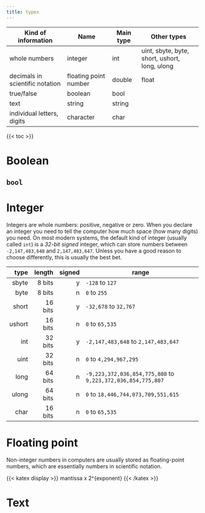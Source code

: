 ```yaml
---
title: types
---
```


Kind of information|Name|Main type|Other types
---|---|---|---
whole numbers|integer|int|uint, sbyte, byte, short, ushort, long, ulong
decimals in scientific notation|floating point number|double|float
true/false|boolean|bool|
text|string|string|
individual letters, digits|character|char|

{{< toc >}}

# Boolean
## `bool`

# Integer
Integers are whole numbers: positive, negative or zero. When you declare an integer you need to tell the computer how much space (how many digits) you need. On most modern systems, the default kind of integer (usually called `int`) is a *32-bit signed* integer, which can store numbers between `-2,147,483,648` and `2,147,483,647`. Unless you have a good reason to choose differently, this is usually the best bet.

type|length|signed|range
---:|-----:|-----:|-----
sbyte|8 bits|y|`-128` to `127`
byte|8 bits|n|`0` to `255`
short|16 bits|y|`-32,678` to `32,767`
ushort|16 bits|n|`0` to `65,535`
int|32 bits|y|`-2,147,483,648` to `2,147,483,647`
uint|32 bits|n|`0` to `4,294,967,295`
long|64 bits|n|`-9,223,372,036,854,775,808` to `9,223,372,036,854,775,807`
ulong|64 bits|n|`0` to `18,446,744,073,709,551,615`
char|16 bits|n|`0` to `65,535`

# Floating point
Non-integer numbers in computers are usually stored as floating-point numbers, which are essentially numbers in scientific notation.

{{< katex display >}}
mantissa x 2^{exponent}
{{< /katex >}}
# Text